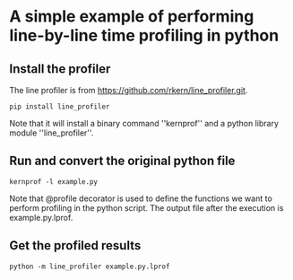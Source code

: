 # A simple example of performing line-by-line time profiling in python 

## Install the profiler 
The line profiler is from https://github.com/rkern/line_profiler.git.
```
pip install line_profiler
```
Note that it will install a binary command ''kernprof'' and a python library module ''line_profiler''.

## Run and convert the original python file
```
kernprof -l example.py 
```
Note that @profile decorator is used to define the functions we want to perform profiling in the python script. The output file after the execution is example.py.lprof. 


## Get the profiled results
```
python -m line_profiler example.py.lprof
```
